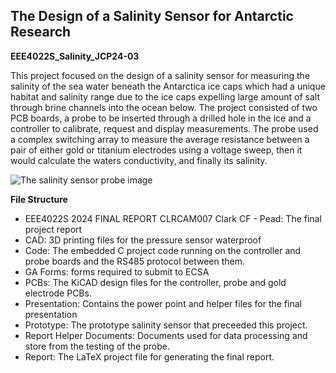 ## The Design of a Salinity Sensor for Antarctic Research
**EEE4022S_Salinity_JCP24-03**
 
This project focused on the design of a salinity sensor for measuring the salinity of the sea water beneath the Antarctica ice caps which had a unique habitat and salinity range due to the ice caps expelling large amount of salt through brine channels into the ocean below. The project consisted of two PCB boards, a probe to be inserted through a drilled hole in the ice and a controller to calibrate, request and display measurements. The probe used a complex switching array to measure the average resistance between a pair of either gold or titanium electrodes using a voltage sweep, then it would calculate the waters conductivity, and finally its salinity.

![The salinity sensor probe image](Report/Figures/probe_final.png)

**File Structure**
- EEE4022S 2024 FINAL REPORT CLRCAM007 Clark CF - Pead: The final project report
- CAD: 3D printing files for the pressure sensor waterproof
- Code: The embedded C project code running on the controller and probe boards and the RS485 protocol between them.
- GA Forms: forms required to submit to ECSA
- PCBs: The KiCAD design files for the controller, probe and gold electrode PCBs.
- Presentation: Contains the power point and helper files for the final presentation
- Prototype: The prototype salinity sensor that preceeded this project.
- Report Helper Documents: Documents used for data processing and store from the testing of the probe.
- Report: The LaTeX project file for generating the final report.
